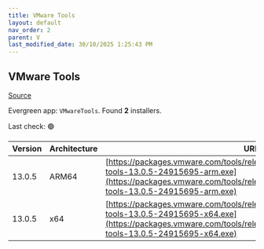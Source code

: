 ```yaml
---
title: VMware Tools
layout: default
nav_order: 2
parent: V
last_modified_date: 30/10/2025 1:25:43 PM
---
```


## VMware Tools

[Source](https://docs.vmware.com/en/VMware-Tools/index.html)

Evergreen app: `VMwareTools`. Found **2** installers.

Last check: 🟢

| Version | Architecture | URI                                                                                                                                                                                                      |
| ------- | ------------ | -------------------------------------------------------------------------------------------------------------------------------------------------------------------------------------------------------- |
| 13.0.5  | ARM64        | [https://packages.vmware.com/tools/releases/13.0.5/windows/arm/VMware-tools-13.0.5-24915695-arm.exe](https://packages.vmware.com/tools/releases/13.0.5/windows/arm/VMware-tools-13.0.5-24915695-arm.exe) |
| 13.0.5  | x64          | [https://packages.vmware.com/tools/releases/13.0.5/windows/x64/VMware-tools-13.0.5-24915695-x64.exe](https://packages.vmware.com/tools/releases/13.0.5/windows/x64/VMware-tools-13.0.5-24915695-x64.exe) |
